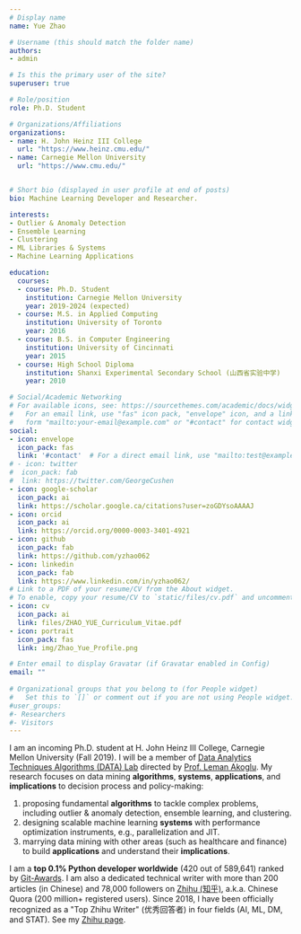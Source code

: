 ```yaml
---
# Display name
name: Yue Zhao

# Username (this should match the folder name)
authors:
- admin

# Is this the primary user of the site?
superuser: true

# Role/position
role: Ph.D. Student

# Organizations/Affiliations
organizations:
- name: H. John Heinz III College
  url: "https://www.heinz.cmu.edu/"
- name: Carnegie Mellon University
  url: "https://www.cmu.edu/"


# Short bio (displayed in user profile at end of posts)
bio: Machine Learning Developer and Researcher.

interests:
- Outlier & Anomaly Detection
- Ensemble Learning
- Clustering
- ML Libraries & Systems
- Machine Learning Applications

education:
  courses:
  - course: Ph.D. Student
    institution: Carnegie Mellon University
    year: 2019-2024 (expected)
  - course: M.S. in Applied Computing
    institution: University of Toronto
    year: 2016
  - course: B.S. in Computer Engineering
    institution: University of Cincinnati
    year: 2015
  - course: High School Diploma
    institution: Shanxi Experimental Secondary School (山西省实验中学)
    year: 2010

# Social/Academic Networking
# For available icons, see: https://sourcethemes.com/academic/docs/widgets/#icons
#   For an email link, use "fas" icon pack, "envelope" icon, and a link in the
#   form "mailto:your-email@example.com" or "#contact" for contact widget.
social:
- icon: envelope
  icon_pack: fas
  link: '#contact'  # For a direct email link, use "mailto:test@example.org".
# - icon: twitter
#  icon_pack: fab
#  link: https://twitter.com/GeorgeCushen
- icon: google-scholar
  icon_pack: ai
  link: https://scholar.google.ca/citations?user=zoGDYsoAAAAJ
- icon: orcid
  icon_pack: ai
  link: https://orcid.org/0000-0003-3401-4921
- icon: github
  icon_pack: fab
  link: https://github.com/yzhao062
- icon: linkedin
  icon_pack: fab
  link: https://www.linkedin.com/in/yzhao062/
# Link to a PDF of your resume/CV from the About widget.
# To enable, copy your resume/CV to `static/files/cv.pdf` and uncomment the lines below.  
- icon: cv
  icon_pack: ai
  link: files/ZHAO_YUE_Curriculum_Vitae.pdf
- icon: portrait
  icon_pack: fas
  link: img/Zhao_Yue_Profile.png

# Enter email to display Gravatar (if Gravatar enabled in Config)
email: ""
  
# Organizational groups that you belong to (for People widget)
#   Set this to `[]` or comment out if you are not using People widget.  
#user_groups:
#- Researchers
#- Visitors
---
```


I am an incoming Ph.D. student at H. John Heinz III College, Carnegie Mellon University (Fall 2019). 
I will be a member of [Data Analytics Techniques Algorithms (DATA) Lab](https://datalab.heinz.cmu.edu/) directed by 
[Prof. Leman Akoglu](https://www.andrew.cmu.edu/user/lakoglu/). My research focuses on data mining **algorithms**, **systems**, **applications**, 
and **implications** to decision process and policy-making:


1. proposing fundamental **algorithms** to tackle complex problems, including outlier & anomaly detection, ensemble learning, and clustering.
2. designing scalable machine learning **systems** with performance optimization instruments, e.g., parallelization and JIT.
3. marrying data mining with other areas (such as healthcare and finance) to build **applications** and understand their **implications**.

I am a **top 0.1% Python developer worldwide** (420 out of 589,641) ranked by [Git-Awards](http://git-awards.com/users/search?login=yzhao062). 
I am also a dedicated technical writer with more than 200 articles (in Chinese) and 78,000 followers on [Zhihu (知乎)](https://en.wikipedia.org/wiki/Zhihu), 
a.k.a. Chinese Quora (200 million+ registered users). 
Since 2018, I have been officially recognized as a "Top Zhihu Writer" (优秀回答者) in four fields (AI, ML, DM, and STAT). See my [Zhihu page](https://www.zhihu.com/people/breaknever/).
